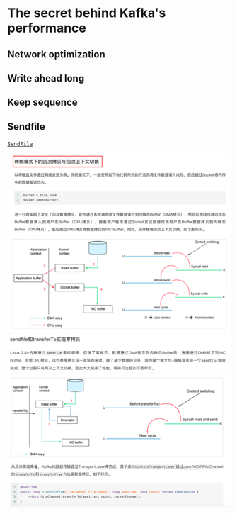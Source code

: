 # The secret behind Kafka's performance

## Network optimization

## Write ahead long

## Keep sequence

## Sendfile

[`SendFile`](https://zhuanlan.zhihu.com/p/78335525)   


<img src="../resources/kafka_design_guojun_kafka_partition_write3.png" alt="kafka_design_guojun_kafka_partition_write3.png" width="600"/>
<br/>

<img src="../resources/kafka_design_guojun_kafka_partition_write4.png" alt="kafka_design_guojun_kafka_partition_write4.png" width="600"/>
<br/>

<img src="../resources/kafka_design_guojun_kafka_partition_write5.png" alt="kafka_design_guojun_kafka_partition_write5.png" width="600"/>
<br/>

<img src="../resources/kafka_design_guojun_kafka_partition_write6.png" alt="kafka_design_guojun_kafka_partition_write6.png" width="600"/>
<br/>



